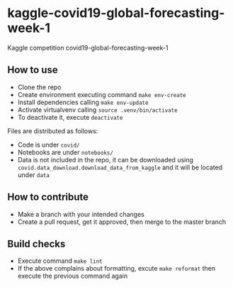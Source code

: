 # kaggle-covid19-global-forecasting-week-1

Kaggle competition covid19-global-forecasting-week-1

## How to use

- Clone the repo
- Create environment executing command ```make env-create```
- Install dependencies calling ```make env-update```
- Activate virtualvenv calling ```source .venv/bin/activate```
- To deactivate it, execute ```deactivate```

Files are distributed as follows:

- Code is under `covid/`
- Notebooks are under `notebooks/`
- Data is not included in the repo, it can be downloaded using ```covid.data_download.download_data_from_kaggle``` and it will be located under ```data```

## How to contribute

- Make a branch with your intended changes
- Create a pull request, get it approved, then merge to the master branch

## Build checks

- Execute command ```make lint```
- If the above complains about formatting, excute ```make reformat``` then execute the previous command again
